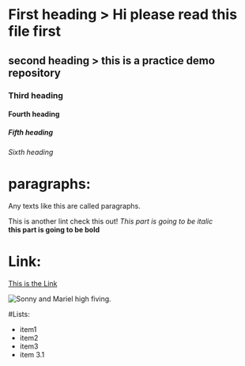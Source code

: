 # First heading > Hi please read this file first 
## second heading > this is a practice demo repository 
### Third heading
#### Fourth heading
##### Fifth heading
###### Sixth heading
# paragraphs:
Any texts like this are called paragraphs.

This is another lint check this out! 
*This part is going to be italic*  
**this part is going to be bold**
# Link:
[This is the Link](https://yush.dev)

![Sonny and Mariel high fiving.](https://content.codecademy.com/courses/learn-cpp/community-challenge/highfive.gif)

#Lists:


- item1
- item2
- item3
-   item 3.1
